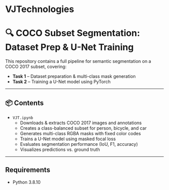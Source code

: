 # VJTechnologies
# 🔍 COCO Subset Segmentation: Dataset Prep & U-Net Training

This repository contains a full pipeline for semantic segmentation on a COCO 2017 subset, covering:

- **Task 1** – Dataset preparation & multi-class mask generation  
- **Task 2** – Training a U-Net model using PyTorch

---

## 📦 Contents

- `VJT.ipynb`  
  - Downloads & extracts COCO 2017 images and annotations  
  - Creates a class-balanced subset for person, bicycle, and car  
  - Generates multi-class RGBA masks with fixed color codes  
  - Trains a U-Net model using masked focal loss  
  - Evaluates segmentation performance (IoU, F1, accuracy)  
  - Visualizes predictions vs. ground truth

---

## Requirements

- Python 3.8.10



